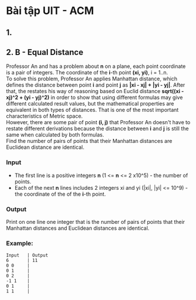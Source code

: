 # Bài tập UIT - ACM

## 1. 
## 2. B - Equal Distance
Professor An and has a problem about **n** on a plane, each point coordinate is a pair of integers. The coordinate of the **i**-th point **(xi, yi)**, i = 1..n.  
To solve this problem, Professor An applies Manhattan distance, which defines the distance between point **i** and point **j** as **|xi - xj| + |yi - yj|**. After that, the restates his way of reasoning based on Euclid distance **sqrt((xi - xj)^2 + (yi - yj)^2)** in order to show that using different formulas may give different calculated result values, but the mathematical properties are equivalent in both types of distances. That is one of the most important characteristics of Metric space.  
However, there are some pair of point **(i, j)** that Professor An doesn't have to restate different derivations because the distance between **i** and **j** is still the same when calculated by both formulas.  
Find the number of pairs of points that their Manhattan distances are Euclidean distance are identical.  
### Input
- The first line is a positive integers **n** (1 <= **n** <= 2 x10^5) - the number of points.
- Each of the next **n** lines includes 2 integers xi and yi (|xi|, |yi| <= 10^9) - the coordinate of the of the **i**-th point.
### Output
Print on one line one integer that is the number of pairs of points that their Manhattan distances and Euclidean distances are identical.
### Example:
```
Input   | Output
6       | 11
0 0     |
0 1     |
0 2     |
-1 1    |
0 1     |
1 1     |
```
